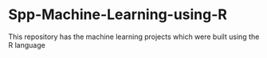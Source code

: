 # Spp-Machine-Learning-using-R
This repository has the machine learning projects which were built using the R language
